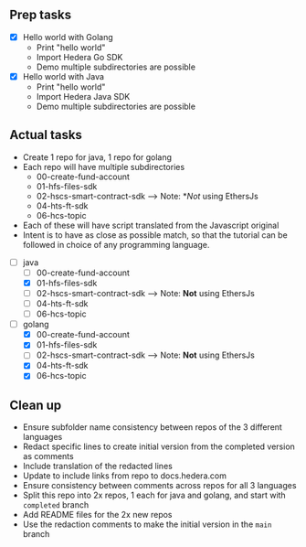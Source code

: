 ## Prep tasks

- [x] Hello world with Golang
    - Print "hello world"
    - Import Hedera Go SDK
    - Demo multiple subdirectories are possible
- [x] Hello world with Java
    - Print "hello world"
    - Import Hedera Java SDK
    - Demo multiple subdirectories are possible

## Actual tasks

- Create 1 repo for java, 1 repo for golang
- Each repo will have multiple subdirectories
    - 00-create-fund-account
    - 01-hfs-files-sdk
    - 02-hscs-smart-contract-sdk --> Note: **Not* using EthersJs
    - 04-hts-ft-sdk
    - 06-hcs-topic
- Each of these will have script translated from the Javascript original
- Intent is to have as close as possible match, so that the tutorial can be followed in choice of any programming language.

- [ ] java
    - [ ] 00-create-fund-account
    - [x] 01-hfs-files-sdk
    - [ ] 02-hscs-smart-contract-sdk --> Note: **Not** using EthersJs
    - [ ] 04-hts-ft-sdk
    - [ ] 06-hcs-topic
- [ ] golang
    - [x] 00-create-fund-account
    - [x] 01-hfs-files-sdk
    - [ ] 02-hscs-smart-contract-sdk --> Note: **Not** using EthersJs
    - [x] 04-hts-ft-sdk
    - [x] 06-hcs-topic

## Clean up

- Ensure subfolder name consistency between repos of the 3 different languages
- Redact specific lines to create initial version from the completed version as comments
- Include translation of the redacted lines
- Update to include links from repo to docs.hedera.com
- Ensure consistency between comments across repos for all 3 languages
- Split this repo into 2x repos, 1 each for java and golang, and start with `completed` branch
- Add README files for the 2x new repos
- Use the redaction comments to make the initial version in the `main` branch
